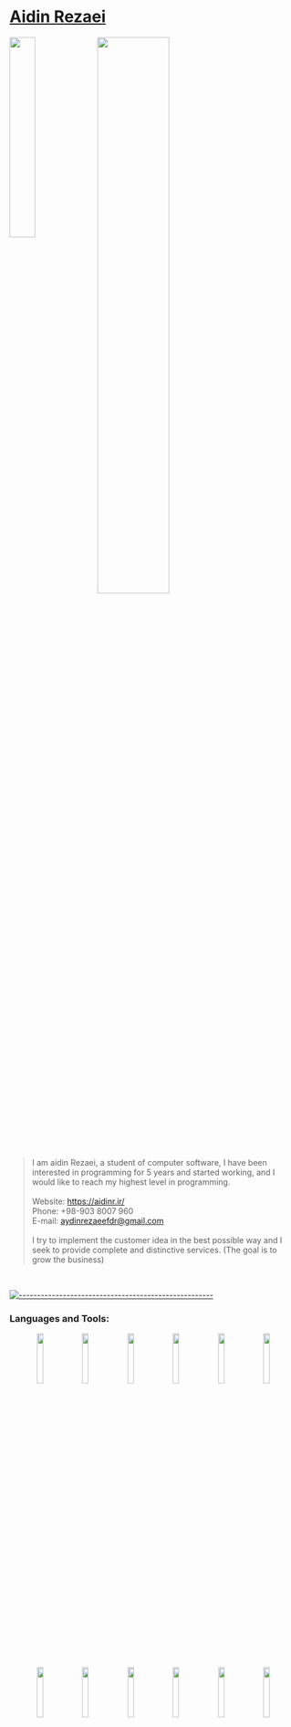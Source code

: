 # <a href='https://aidinr.ir/'>Aidin Rezaei</a> <br> 
<img align="left" width="30%" src="https://aidinr.ir/old/img/1.png">
<img  width="50%" src="https://aidinr.ir/files/media/aidin_github4.svg">

> I am aidin Rezaei, a student of computer software, I have been interested in programming for 5 years and started working, and I would like to reach my highest level in programming.<br><br>
> Website:   <a href='https://aidinr.ir/'>https://aidinr.ir/</a> <br>
> Phone:     +98-903 8007 960<br>
> E-mail:    aydinrezaeefdr@gmail.com<br><br>
> I try to implement the customer idea in the best possible way and I seek to provide complete and distinctive services. (The goal is to grow the business)<br>


<br clear="left"/>

[![-----------------------------------------------------](https://raw.githubusercontent.com/andreasbm/readme/master/assets/lines/colored.png)](#table-of-contents)


### Languages and Tools:
<p align="center">
  
  <img width="15%" src="https://www.vectorlogo.zone/logos/javascript/javascript-ar21.svg">
  <img width="15%" src="https://www.vectorlogo.zone/logos/reactjs/reactjs-ar21.svg">
  <img width="15%" src="https://www.vectorlogo.zone/logos/getbootstrap/getbootstrap-ar21.svg">
  <img width="15%" src="https://www.vectorlogo.zone/logos/nodejs/nodejs-ar21.svg">
  <img width="15%" src="https://www.vectorlogo.zone/logos/npmjs/npmjs-ar21.svg">
  <img width="15%" src="https://www.vectorlogo.zone/logos/yarnpkg/yarnpkg-ar21.svg">
  <br>
    <img width="15%" src="https://www.vectorlogo.zone/logos/php/php-ar21.svg">
    <img width="15%" src="https://www.vectorlogo.zone/logos/mysql/mysql-ar21.svg">
    <img width="15%" src="https://www.vectorlogo.zone/logos/w3_css/w3_css-ar21.svg">
    <img width="15%" src="https://www.vectorlogo.zone/logos/w3_html5/w3_html5-ar21.svg">
    <img width="15%" src="https://www.vectorlogo.zone/logos/sass-lang/sass-lang-ar21.svg">
    <img width="15%" src="https://www.vectorlogo.zone/logos/typescriptlang/typescriptlang-ar21.svg">
  </p>

<!-- <p align="center">
<a href="https://github.com/aidin-rezaei">
  
 ![Anurag's GitHub stats](https://github-readme-stats.vercel.app/api?username=aidin-rezaei&show_icons=true&theme=radical)
 ![Top Langs](https://github-readme-stats.vercel.app/api/top-langs/?username=aidin-rezaei&theme=radical)
</a>
</p> -->

